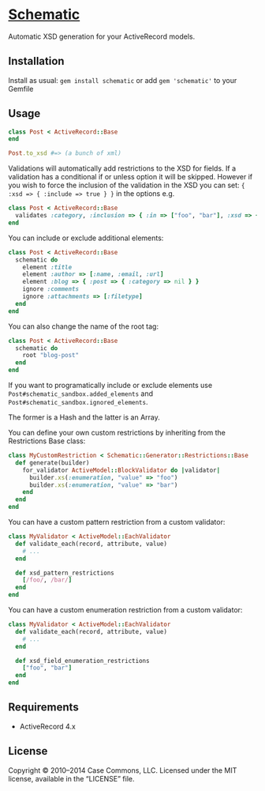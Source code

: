 # [Schematic](http://github.com/casecommons/schematic/)

Automatic XSD generation for your ActiveRecord models.

## Installation

Install as usual: `gem install schematic` or add `gem 'schematic'` to your Gemfile

## Usage
  
```ruby
class Post < ActiveRecord::Base
end

Post.to_xsd #=> (a bunch of xml)
```

Validations will automatically add restrictions to the XSD for fields. If a validation has a conditional if or unless option it will be skipped. However if you wish to force the inclusion of the validation in the XSD you can set: `{ :xsd => { :include => true } }` in the options e.g.

```ruby
class Post < ActiveRecord::Base
  validates :category, :inclusion => { :in => ["foo", "bar"], :xsd => { :include => true } }, :if => lambda { ... }
end
```

You can include or exclude additional elements:

```ruby
class Post < ActiveRecord::Base
  schematic do
    element :title
    element :author => [:name, :email, :url]
    element :blog => { :post => { :category => nil } }
    ignore :comments
    ignore :attachments => [:filetype]
  end
end
```

You can also change the name of the root tag:

```ruby
class Post < ActiveRecord::Base
  schematic do
    root "blog-post"
  end
end
```

If you want to programatically include or exclude elements use `Post#schematic_sandbox.added_elements` and `Post#schematic_sandbox.ignored_elements`.

The former is a Hash and the latter is an Array.

You can define your own custom restrictions by inheriting from the Restrictions Base class:

```ruby
class MyCustomRestriction < Schematic::Generator::Restrictions::Base
  def generate(builder)
    for_validator ActiveModel::BlockValidator do |validator|
      builder.xs(:enumeration, "value" => "foo")
      builder.xs(:enumeration, "value" => "bar")
    end
  end
end
```

You can have a custom pattern restriction from a custom validator:

```ruby
class MyValidator < ActiveModel::EachValidator
  def validate_each(record, attribute, value)
    # ...
  end

  def xsd_pattern_restrictions
    [/foo/, /bar/]
  end
end
```

You can have a custom enumeration restriction from a custom validator:

```ruby
class MyValidator < ActiveModel::EachValidator
  def validate_each(record, attribute, value)
    # ...
  end

  def xsd_field_enumeration_restrictions
    ["foo", "bar"]
  end
end
```

## Requirements

- ActiveRecord 4.x

## License

Copyright © 2010–2014 Case Commons, LLC.
Licensed under the MIT license, available in the “LICENSE” file.
